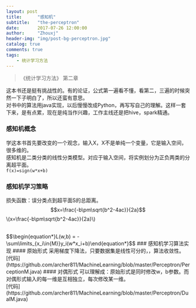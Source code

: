 ```yaml
---
layout: post
title:      "感知机"
subtitle:   "the-perceptron"
date:       2017-07-26 12:00:00
author:     "Zhouxj"
header-img: "img/post-bg-perceptron.jpg"
catalog: true
comments: true
tags:
    - 统计学习方法
---
```


> 《统计学习方法》 第二章

这本书还是挺有挑战性的。有的论证，公式第一遍看不懂，看第二，三遍的时候突然一下子明白了，所以还蛮有意思。<br>
对书中的算法用java实现，以后慢慢改成Python，再写写自己的理解。这样一套下来，是有点累，现在是纯当作兴趣，工作主线还是把hive，spark精通。<br>

### 感知机概念
学这本书首先要改变的一个观念，输入X，X不是单纯一个变量，它是输入空间，很多维的。<br>
感知机是二类分类的线性分类模型。对应于输入空间，将实例划分为正负两类的分离超平面。<br>
`f(x)=sign(w*x+b)`

### 感知机学习策略
损失函数：误分类点到超平面S的总距离。<br>
$$x=\frac{-b\pm\sqrt{b^2-4ac}}{2a}$$
\\(x=\frac{-b\pm\sqrt{b^2-4ac}}{2a}\\)

  <br>
 $$\begin{equation*}L(w,b) = - \sum\limits_{x_i\in{M}}y_i(w*x_i+b)\end{equation*}$$
### 感知机学习算法实现
#### 原始形式
采用梯度下降法，只要数据集是线性可分的，，算法收敛性。<br>
[代码](https://github.com/archer811/MachineLearning/blob/master/Perceptron/PerceptionM.java)
#### 对偶形式
可以理解成：原始形式是同时修改w，b参数。而对偶形式输入的每一维是互相独立，每次修改某一维。<br>
[代码](https://github.com/archer811/MachineLearning/blob/master/Perceptron/DualM.java)